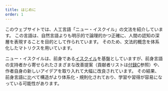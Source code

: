 ```yaml
---
title: はじめに
order: 1
---
```




このウェブサイトでは、人工言語「ニュー・イスクイル」の文法を紹介しています。
この言語は、自然言語よりも明示的で論理的かつ正確に、人間の認知の深層を表現することを目的として作られています。
そのため、文法的概念を体系化したマトリクスを用いています。

ニュー・イスクイルは、前身である[イスクイル](http://ithkuil.net/00_intro.html)を基盤としていますが、前身言語の支持者から寄せられたさまざまな改善提案（貢献者リストは[付録C](15#C)参照）や、作者自身の新しいアイデアを取り入れて大幅に改良されています。
その結果、前身言語に比べて構造がより体系化・規則化されており、学習や習得が容易になっている可能性があります。


